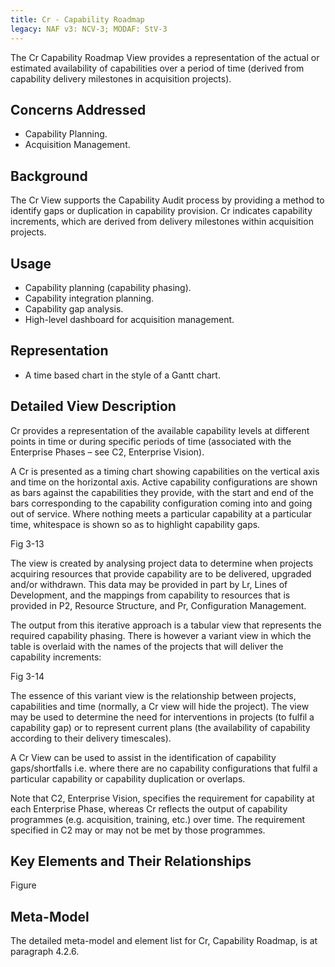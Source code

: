 ```yaml
---
title: Cr - Capability Roadmap
legacy: NAF v3: NCV-3; MODAF: StV-3
---
```


The Cr Capability Roadmap View provides a representation of the actual or
estimated availability of capabilities over a period of time (derived from
capability delivery milestones in acquisition projects).

## Concerns Addressed

* Capability Planning.
* Acquisition Management.

## Background

The Cr View supports the Capability Audit process by providing a method to identify
gaps or duplication in capability provision. Cr indicates capability increments, which
are derived from delivery milestones within acquisition projects.

## Usage

* Capability planning (capability phasing).
* Capability integration planning.
* Capability gap analysis.
* High-level dashboard for acquisition management.


## Representation

* A time based chart in the style of a Gantt chart.

## Detailed View Description

Cr provides a representation of the available capability levels at different points in
time or during specific periods of time (associated with the Enterprise Phases – see
C2, Enterprise Vision).

A Cr is presented as a timing chart showing capabilities on the vertical axis and time
on the horizontal axis. Active capability configurations are shown as bars against the
capabilities they provide, with the start and end of the bars corresponding to the
capability configuration coming into and going out of service. Where nothing meets a
particular capability at a particular time, whitespace is shown so as to highlight
capability gaps.

Fig 3-13

The view is created by analysing project data to determine when projects acquiring
resources that provide capability are to be delivered, upgraded and/or withdrawn.
This data may be provided in part by Lr, Lines of Development, and the mappings
from capability to resources that is provided in P2, Resource Structure, and Pr,
Configuration Management.

The output from this iterative approach is a tabular view that represents the required
capability phasing. There is however a variant view in which the table is overlaid with
the names of the projects that will deliver the capability increments:

Fig 3-14

The essence of this variant view is the relationship between projects, capabilities and
time (normally, a Cr view will hide the project). The view may be used to determine
the need for interventions in projects (to fulfil a capability gap) or to represent current
plans (the availability of capability according to their delivery timescales).

A Cr View can be used to assist in the identification of capability gaps/shortfalls i.e.
where there are no capability configurations that fulfil a particular capability or
capability duplication or overlaps.

Note that C2, Enterprise Vision, specifies the requirement for capability at each
Enterprise Phase, whereas Cr reflects the output of capability programmes (e.g.
acquisition, training, etc.) over time. The requirement specified in C2 may or may not
be met by those programmes.


## Key Elements and Their Relationships

Figure

## Meta-Model

The detailed meta-model and element list for Cr, Capability Roadmap, is at
paragraph 4.2.6.
